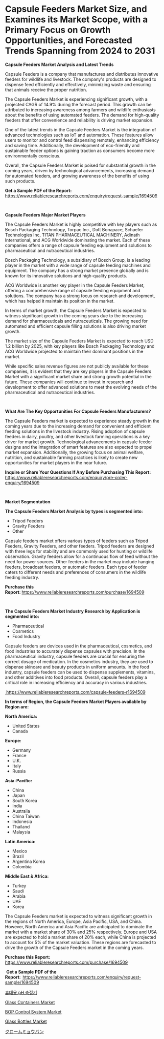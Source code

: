 <p><h1>Capsule Feeders Market Size, and Examines its Market Scope, with a Primary Focus on Growth Opportunities, and Forecasted Trends Spanning from 2024 to 2031</h1></p><p><strong>Capsule Feeders Market Analysis and Latest Trends</strong></p>
<p><p>Capsule Feeders is a company that manufactures and distributes innovative feeders for wildlife and livestock. The company's products are designed to dispense feed efficiently and effectively, minimizing waste and ensuring that animals receive the proper nutrition.</p><p>The Capsule Feeders Market is experiencing significant growth, with a projected CAGR of 14.9% during the forecast period. This growth can be attributed to increasing awareness among farmers and wildlife enthusiasts about the benefits of using automated feeders. The demand for high-quality feeders that offer convenience and reliability is driving market expansion.</p><p>One of the latest trends in the Capsule Feeders Market is the integration of advanced technologies such as IoT and automation. These features allow users to monitor and control feed dispensing remotely, enhancing efficiency and saving time. Additionally, the development of eco-friendly and sustainable feeder options is gaining traction as consumers become more environmentally conscious.</p><p>Overall, the Capsule Feeders Market is poised for substantial growth in the coming years, driven by technological advancements, increasing demand for automated feeders, and growing awareness of the benefits of using such products.</p></p>
<p><strong>Get a Sample PDF of the Report:&nbsp;</strong> <a href="https://www.reliableresearchreports.com/enquiry/request-sample/1694509">https://www.reliableresearchreports.com/enquiry/request-sample/1694509</a></p>
<p>&nbsp;</p>
<p><strong>Capsule Feeders Major Market Players</strong></p>
<p><p>The Capsule Feeders Market is highly competitive with key players such as Bosch Packaging Technology, Torpac Inc., Dott Bonapace, Schaefer Technologies Inc, TITAN PHARMACEUTICAL MACHINERY, Adinath International, and ACG Worldwide dominating the market. Each of these companies offers a range of capsule feeding equipment and solutions to pharmaceutical and nutraceutical industries.</p><p>Bosch Packaging Technology, a subsidiary of Bosch Group, is a leading player in the market with a wide range of capsule feeding machines and equipment. The company has a strong market presence globally and is known for its innovative solutions and high-quality products.</p><p>ACG Worldwide is another key player in the Capsule Feeders Market, offering a comprehensive range of capsule feeding equipment and solutions. The company has a strong focus on research and development, which has helped it maintain its position in the market.</p><p>In terms of market growth, the Capsule Feeders Market is expected to witness significant growth in the coming years due to the increasing demand for pharmaceuticals and nutraceuticals. The growing need for automated and efficient capsule filling solutions is also driving market growth.</p><p>The market size of the Capsule Feeders Market is expected to reach USD 1.2 billion by 2025, with key players like Bosch Packaging Technology and ACG Worldwide projected to maintain their dominant positions in the market.</p><p>While specific sales revenue figures are not publicly available for these companies, it is evident that they are key players in the Capsule Feeders Market with a significant market share and strong growth potential in the future. These companies will continue to invest in research and development to offer advanced solutions to meet the evolving needs of the pharmaceutical and nutraceutical industries.</p></p>
<p>&nbsp;</p>
<p><strong>What Are The Key Opportunities For Capsule Feeders Manufacturers?</strong></p>
<p><p>The Capsule Feeders market is expected to experience steady growth in the coming years due to the increasing demand for convenient and efficient feeding solutions in the livestock industry. Rising adoption of capsule feeders in dairy, poultry, and other livestock farming operations is a key driver for market growth. Technological advancements in capsule feeder designs and the integration of smart features are also expected to propel market expansion. Additionally, the growing focus on animal welfare, nutrition, and sustainable farming practices is likely to create new opportunities for market players in the near future.</p></p>
<p><strong>Inquire or Share Your Questions If Any Before Purchasing This Report:</strong> <a href="https://www.reliableresearchreports.com/enquiry/pre-order-enquiry/1694509">https://www.reliableresearchreports.com/enquiry/pre-order-enquiry/1694509</a></p>
<p>&nbsp;</p>
<p><strong>Market Segmentation</strong></p>
<p><strong>The Capsule Feeders Market Analysis by types is segmented into:</strong></p>
<p><ul><li>Tripod Feeders</li><li>Gravity Feeders</li><li>Other</li></ul></p>
<p><p>Capsule feeders market offers various types of feeders such as Tripod Feeders, Gravity Feeders, and other feeders. Tripod feeders are designed with three legs for stability and are commonly used for hunting or wildlife observation. Gravity feeders allow for a continuous flow of feed without the need for power sources. Other feeders in the market may include hanging feeders, broadcast feeders, or automatic feeders. Each type of feeder caters to different needs and preferences of consumers in the wildlife feeding industry.</p></p>
<p><strong>Purchase this Report:&nbsp;</strong><a href="https://www.reliableresearchreports.com/purchase/1694509">https://www.reliableresearchreports.com/purchase/1694509</a></p>
<p>&nbsp;</p>
<p><strong>The Capsule Feeders Market Industry Research by Application is segmented into:</strong></p>
<p><ul><li>Pharmaceutical</li><li>Cosmetics</li><li>Food Industry</li></ul></p>
<p><p>Capsule feeders are devices used in the pharmaceutical, cosmetics, and food industries to accurately dispense capsules with precision. In the pharmaceutical industry, capsule feeders are crucial for ensuring the correct dosage of medication. In the cosmetics industry, they are used to dispense skincare and beauty products in uniform amounts. In the food industry, capsule feeders can be used to dispense supplements, vitamins, and other additives into food products. Overall, capsule feeders play a critical role in increasing efficiency and accuracy in various industries.</p></p>
<p><a href="https://www.reliableresearchreports.com/capsule-feeders-r1694509">&nbsp;https://www.reliableresearchreports.com/capsule-feeders-r1694509</a></p>
<p><strong>In terms of Region, the Capsule Feeders Market Players available by Region are:</strong></p>
<p>
    <p> <strong> North America: </strong>
        <ul>
            <li>United States</li>
            <li>Canada</li>
        </ul>
        </p> 
    <p> <strong> Europe: </strong>
        <ul>
            <li>Germany</li>
            <li>France</li>
            <li>U.K.</li>
            <li>Italy</li>
            <li>Russia</li>
        </ul>
        </p> 
    <p> <strong> Asia-Pacific: </strong>
        <ul>
            <li>China</li>
            <li>Japan</li>
            <li>South Korea</li>
            <li>India</li>
            <li>Australia</li>
            <li>China Taiwan</li>
            <li>Indonesia</li>
            <li>Thailand</li>
            <li>Malaysia</li>
        </ul>
        </p> 
    <p> <strong> Latin America: </strong>
        <ul>
            <li>Mexico</li>
            <li>Brazil</li>
            <li>Argentina Korea</li>
            <li>Colombia</li>
        </ul>
        </p> 
    <p> <strong> Middle East & Africa: </strong>
        <ul>
            <li>Turkey</li>
            <li>Saudi</li>
            <li>Arabia</li>
            <li>UAE</li>
            <li>Korea</li>
        </ul>
    </p>
    </p>
<p><p>The Capsule Feeders market is expected to witness significant growth in the regions of North America, Europe, Asia Pacific, USA, and China. However, North America and Asia Pacific are anticipated to dominate the market with a market share of 30% and 25% respectively. Europe and USA are expected to hold a market share of 20% each, while China is projected to account for 5% of the market valuation. These regions are forecasted to drive the growth of the Capsule Feeders market in the coming years.</p></p>
<p><strong>Purchase this Report: </strong><a href="https://www.reliableresearchreports.com/purchase/1694509">https://www.reliableresearchreports.com/purchase/1694509</a></p>
<p>&nbsp;<strong>Get a Sample PDF of the Report:&nbsp;&nbsp;</strong><a href="https://www.reliableresearchreports.com/enquiry/request-sample/1694509">https://www.reliableresearchreports.com/enquiry/request-sample/1694509</a></p>
<p><strong></strong></p>
<p><p><a href="https://github.com/vdhdwjyp90142/Market-Research-Report-List-1/blob/main/406405133762.md">휴대용 pH 측정기</a></p><p><a href="https://issuu.com/reportprime-2/docs/glass-containers-market-size-2030.pptx">Glass Containers Market</a></p><p><a href="https://github.com/lbird53714/Market-Research-Report-List-4/blob/main/bop-control-system-market.md">BOP Control System Market</a></p><p><a href="https://issuu.com/reportprime-2/docs/glass-bottles-market-size-2030.pptx">Glass Bottles Market</a></p><p><a href="https://github.com/JaydaWisoky2014/Market-Research-Report-List-1/blob/main/859802437726.md">クロームミョウバン</a></p></p>